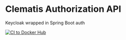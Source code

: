 # Clematis Authorization API
Keycloak wrapped in Spring Boot auth

[![CI to Docker Hub](https://github.com/grauds/clematis.auth.api/actions/workflows/CI_to_Docker_Hub.yml/badge.svg)](https://github.com/grauds/clematis.auth.api/actions/workflows/CI_to_Docker_Hub.yml)
